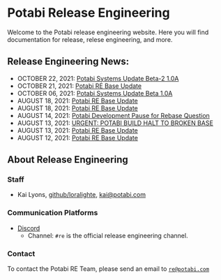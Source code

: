 # Potabi Release Engineering
Welcome to the Potabi release engineering website. Here you will find documentation for release, relese engineering, and more.

## Release Engineering News: 
- OCTOBER 22, 2021: [Potabi Systems Update Beta-2 1.0A](/news/2021/october-22_01)
- OCTOBER 21, 2021: [Potabi RE Base Update](/news/2021/october-21_01)
- OCTOBER 06, 2021: [Potabi Systems Update Beta 1.0A](/news/2021/october-6_01)
- AUGUST 18, 2021: [Potabi RE Base Update](/news/2021/august-18_01)
- AUGUST 18, 2021: [Potabi RE Base Update](/news/2021/august-18_01)
- AUGUST 14, 2021: [Potabi Development Pause for Rebase Question](/news/2021/august-14_01)
- AUGUST 13, 2021: [URGENT: POTABI BUILD HALT TO BROKEN BASE](/news/2021/august-13_02)
- AUGUST 13, 2021: [Potabi RE Base Update](/news/2021/august-13_01)
- AUGUST 12, 2021: [Potabi RE Base Update](/news/2021/august-12_01)

## About Release Engineering
### Staff
- Kai Lyons, [github/loralighte](https://github.com/loralighte), [kai@potabi.com](mailto:kai@potabi.com)

### Communication Platforms
- [Discord](https://discord.com/invite/8s8nNwndtF)
  - Channel: `#re` is the official release engineering channel.

### Contact
To contact the Potabi RE Team, please send an email to [`re@potabi.com`](mailto:re@potabi.com)
